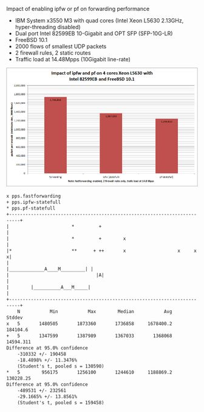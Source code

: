 Impact of enabling ipfw or pf on forwarding performance
  - IBM System x3550 M3 with quad cores (Intel Xeon L5630 2.13GHz, hyper-threading disabled)
  - Dual port Intel 82599EB 10-Gigabit and OPT SFP (SFP-10G-LR)
  - FreeBSD 10.1
  - 2000 flows of smallest UDP packets
  - 2 firewall rules, 2 static routes
  - Traffic load at 14.48Mpps (10Gigabit line-rate)

![Impact of enabling ipfw or pf on forwarding performance on FreeBSD 10.1](graph.png)

 
```
x pps.fastforwarding
+ pps.ipfw-statefull
* pps.pf-statefull
+--------------------------------------------------------------------------+
|                       *         +                                        |
|                       *         +        x                               |
|*                      **      + ++       x                   x     x    x|
|                                           |_____________A____M_________| |
|                                |A|                                       |
|        |__________A___M_____|                                            |
+--------------------------------------------------------------------------+
    N           Min           Max        Median           Avg        Stddev
x   5       1480505       1873360       1736858     1678400.2      184104.6
+   5       1347599       1387989       1367033       1368068     14594.311
Difference at 95.0% confidence
	-310332 +/- 190458
	-18.4898% +/- 11.3476%
	(Student's t, pooled s = 130590)
*   5        956175       1256100       1244610     1188869.2     130228.25
Difference at 95.0% confidence
	-489531 +/- 232561
	-29.1665% +/- 13.8561%
	(Student's t, pooled s = 159458)
```
